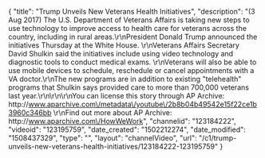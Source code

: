 {
    "title": "Trump Unveils New Veterans Health Initiatives",
    "description": "(3 Aug 2017) The U.S. Department of Veterans Affairs is taking new steps to use technology to improve access to health care for veterans across the country, including in rural areas.\r\nPresident Donald Trump announced the initiatives Thursday at the White House. \r\nVeterans Affairs Secretary David Shulkin said the initiatives include using video technology and diagnostic tools to conduct medical exams. \r\nVeterans will also be able to use mobile devices to schedule, reschedule or cancel appointments with a VA doctor.\r\nThe new programs are in addition to existing \"telehealth\" programs that Shulkin says provided care to more than 700,000 veterans last year.\r\n\r\n\r\nYou can license this story through AP Archive: http:\/\/www.aparchive.com\/metadata\/youtube\/2b8b04b49542e15f22ce1b3960c346bb \r\nFind out more about AP Archive: http:\/\/www.aparchive.com\/HowWeWork",
    "channelid": "123184222",
    "videoid": "123195759",
    "date_created": "1502212274",
    "date_modified": "1508437329",
    "type": "",
    "layout": "channelVideo",
    "url": "\/c1\/trump-unveils-new-veterans-health-initiatives\/123184222-123195759"
}
